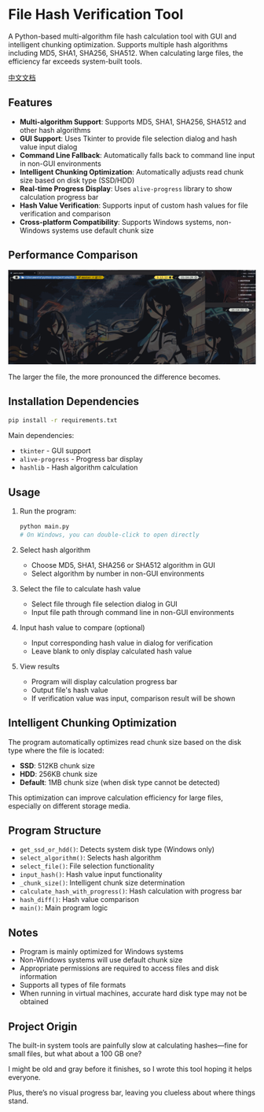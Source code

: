 # File Hash Verification Tool

A Python-based multi-algorithm file hash calculation tool with GUI and intelligent chunking optimization.
Supports multiple hash algorithms including MD5, SHA1, SHA256, SHA512. When calculating large files, the efficiency far exceeds system-built tools.

[中文文档](./README_zh.md)

## Features

- **Multi-algorithm Support**: Supports MD5, SHA1, SHA256, SHA512 and other hash algorithms
- **GUI Support**: Uses Tkinter to provide file selection dialog and hash value input dialog
- **Command Line Fallback**: Automatically falls back to command line input in non-GUI environments
- **Intelligent Chunking Optimization**: Automatically adjusts read chunk size based on disk type (SSD/HDD)
- **Real-time Progress Display**: Uses `alive-progress` library to show calculation progress bar
- **Hash Value Verification**: Supports input of custom hash values for file verification and comparison
- **Cross-platform Compatibility**: Supports Windows systems, non-Windows systems use default chunk size

## Performance Comparison

![Performance Comparison Demo](src/performance.gif)

The larger the file, the more pronounced the difference becomes.

## Installation Dependencies

```bash
pip install -r requirements.txt
```

Main dependencies:
- `tkinter` - GUI support
- `alive-progress` - Progress bar display
- `hashlib` - Hash algorithm calculation

## Usage

1. Run the program:
   ```bash
   python main.py
   # On Windows, you can double-click to open directly
   ```

2. Select hash algorithm
   - Choose MD5, SHA1, SHA256 or SHA512 algorithm in GUI
   - Select algorithm by number in non-GUI environments

3. Select the file to calculate hash value
   - Select file through file selection dialog in GUI
   - Input file path through command line in non-GUI environments

4. Input hash value to compare (optional)
   - Input corresponding hash value in dialog for verification
   - Leave blank to only display calculated hash value

5. View results
   - Program will display calculation progress bar
   - Output file's hash value
   - If verification value was input, comparison result will be shown

## Intelligent Chunking Optimization

The program automatically optimizes read chunk size based on the disk type where the file is located:

- **SSD**: 512KB chunk size
- **HDD**: 256KB chunk size  
- **Default**: 1MB chunk size (when disk type cannot be detected)

This optimization can improve calculation efficiency for large files, especially on different storage media.

## Program Structure

- `get_ssd_or_hdd()`: Detects system disk type (Windows only)
- `select_algorithm()`: Selects hash algorithm
- `select_file()`: File selection functionality
- `input_hash()`: Hash value input functionality
- `_chunk_size()`: Intelligent chunk size determination
- `calculate_hash_with_progress()`: Hash calculation with progress bar
- `hash_diff()`: Hash value comparison
- `main()`: Main program logic

## Notes

- Program is mainly optimized for Windows systems
- Non-Windows systems will use default chunk size
- Appropriate permissions are required to access files and disk information
- Supports all types of file formats
- When running in virtual machines, accurate hard disk type may not be obtained

## Project Origin

The built-in system tools are painfully slow at calculating hashes—fine for small files, but what about a 100 GB one?

I might be old and gray before it finishes, so I wrote this tool hoping it helps everyone.

Plus, there’s no visual progress bar, leaving you clueless about where things stand.
